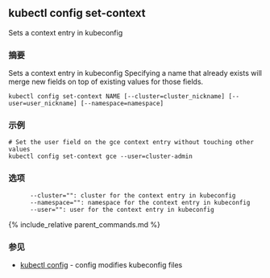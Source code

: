 ---
---

## kubectl config set-context

Sets a context entry in kubeconfig

### 摘要


Sets a context entry in kubeconfig
Specifying a name that already exists will merge new fields on top of existing values for those fields.

```
kubectl config set-context NAME [--cluster=cluster_nickname] [--user=user_nickname] [--namespace=namespace]
```

### 示例

```
# Set the user field on the gce context entry without touching other values
kubectl config set-context gce --user=cluster-admin
```

### 选项

```
      --cluster="": cluster for the context entry in kubeconfig
      --namespace="": namespace for the context entry in kubeconfig
      --user="": user for the context entry in kubeconfig
```

{% include_relative parent_commands.md %}

### 参见

* [kubectl config](/docs/user-guide/kubectl/kubectl_config/)	 - config modifies kubeconfig files


